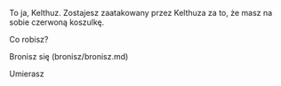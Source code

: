 To ja, Kelthuz. 
Zostajesz zaatakowany przez Kelthuza za to, że masz na sobie czerwoną koszulkę. 

Co robisz?

Bronisz się (bronisz/bronisz.md)

Umierasz
